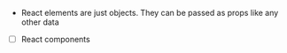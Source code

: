 - React elements are just objects. They can be passed as props like any other data
- [ ] React components
